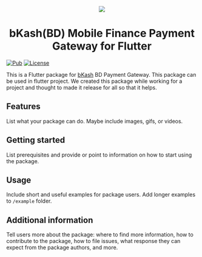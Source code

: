 <p align="center" >
  <img src="https://www.bkash.com/sites/all/themes/bkash/logo.png?87980">
</p>

 <h1 align="center">bKash(BD) Mobile Finance Payment Gateway for Flutter</h1>
<p align="center" >

[//]: # (<img src="#" />)
[//]: # (<img src="#" />)

</p>

[![Pub](https://img.shields.io/pub/v/flutter_bkash.svg)](https://pub.dartlang.org/packages/flutter_bkash)
[![License](https://img.shields.io/badge/License-BSD_3--Clause-blue.svg)](https://opensource.org/licenses/BSD-3-Clause)

This is a Flutter package for [bKash](https://www.bkash.com/) BD Payment Gateway. This package can be used in flutter project. We created this package while working for a project and thought to made it release for all so that it helps. 

## Features

List what your package can do. Maybe include images, gifs, or videos.

## Getting started

List prerequisites and provide or point to information on how to
start using the package.

## Usage

Include short and useful examples for package users. Add longer examples
to `/example` folder.


## Additional information

Tell users more about the package: where to find more information, how to
contribute to the package, how to file issues, what response they can expect
from the package authors, and more.
